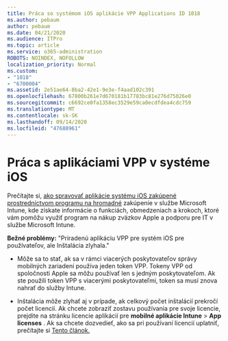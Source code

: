 ```yaml
---
title: Práca so systémom iOS aplikácie VPP Applications ID 1018
ms.author: pebaum
author: pebaum
ms.date: 04/21/2020
ms.audience: ITPro
ms.topic: article
ms.service: o365-administration
ROBOTS: NOINDEX, NOFOLLOW
localization_priority: Normal
ms.custom:
- "1018"
- "6700004"
ms.assetid: 2e51ae64-8ba2-42e1-9e3e-f4aad102c391
ms.openlocfilehash: 67800b261e7d670181b17783bc81e276d75026e0
ms.sourcegitcommit: c6692ce0fa1358ec3529e59ca0ecdfdea4cdc759
ms.translationtype: MT
ms.contentlocale: sk-SK
ms.lasthandoff: 09/14/2020
ms.locfileid: "47688961"
---
```

# <a name="working-with-ios-vpp-applications"></a>Práca s aplikáciami VPP v systéme iOS

Prečítajte si, [ako spravovať aplikácie systému iOS zakúpené prostredníctvom programu na hromadné](https://docs.microsoft.com/intune/vpp-apps-ios) zakúpenie v službe Microsoft Intune, kde získate informácie o funkciách, obmedzeniach a krokoch, ktoré vám pomôžu využiť program na nákup zväzkov Apple a podporu pre IT v službe Microsoft Intune.
  
 **Bežné problémy:** "Priradenú aplikáciu VPP pre systém iOS pre používateľov, ale Inštalácia zlyhala."
  
- Môže sa to stať, ak sa v rámci viacerých poskytovateľov správy mobilných zariadení používa jeden token VPP. Tokeny VPP od spoločnosti Apple sa môžu používať len s jedným poskytovateľom. Ak ste použili token VPP s viacerými poskytovateľmi, token sa musí znova nahrať do služby Intune.

- Inštalácia môže zlyhať aj v prípade, ak celkový počet inštalácií prekročí počet licencií. Ak chcete zobraziť zostavu používania pre svoje licencie, prejdite na stránku licencie aplikácií pre **mobilné aplikácie Intune** \> **App licenses** . Ak sa chcete dozvedieť, ako sa pri používaní licencií uplatniť, prečítajte si [Tento článok.](https://docs.microsoft.com/intune/vpp-apps-ios#revoking-app-licenses-and-deleting-tokens)
